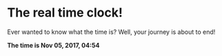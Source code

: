 # The real time clock!

Ever wanted to know what the time is? Well, your journey is about to end!

**The time is Nov 05, 2017, 04:54**